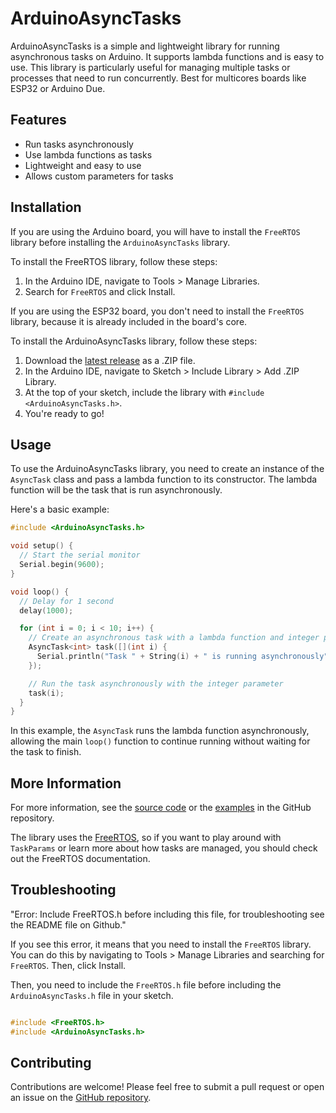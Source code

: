 # ArduinoAsyncTasks

ArduinoAsyncTasks is a simple and lightweight library for running asynchronous tasks on Arduino. It supports lambda functions and is easy to use. This library is particularly useful for managing multiple tasks or processes that need to run concurrently.
Best for multicores boards like ESP32 or Arduino Due.

## Features

- Run tasks asynchronously
- Use lambda functions as tasks
- Lightweight and easy to use
- Allows custom parameters for tasks

## Installation

If you are using the Arduino board, you will have to install the `FreeRTOS` library before installing the `ArduinoAsyncTasks` library. 

To install the FreeRTOS library, follow these steps:
  1. In the Arduino IDE, navigate to Tools > Manage Libraries.
  2. Search for `FreeRTOS` and click Install.

If you are using the ESP32 board, you don't need to install the `FreeRTOS` library, because it is already included in the board's core.

To install the ArduinoAsyncTasks library, follow these steps:
  1. Download the [latest release]() as a .ZIP file.
  2. In the Arduino IDE, navigate to Sketch > Include Library > Add .ZIP Library.
  3. At the top of your sketch, include the library with `#include <ArduinoAsyncTasks.h>`.
  4. You're ready to go!

## Usage

To use the ArduinoAsyncTasks library, you need to create an instance of the `AsyncTask` class and pass a lambda function to its constructor. The lambda function will be the task that is run asynchronously.

Here's a basic example:

```cpp
#include <ArduinoAsyncTasks.h>

void setup() {
  // Start the serial monitor
  Serial.begin(9600);
}

void loop() {
  // Delay for 1 second
  delay(1000);

  for (int i = 0; i < 10; i++) {
    // Create an asynchronous task with a lambda function and integer parameter
    AsyncTask<int> task([](int i) {
      Serial.println("Task " + String(i) + " is running asynchronously");
    });

    // Run the task asynchronously with the integer parameter
    task(i);
  }
}
```

In this example, the `AsyncTask` runs the lambda function asynchronously, allowing the main `loop()` function to continue running without waiting for the task to finish.

## More Information

For more information, see the [source code](https://github.com/IlikeChooros/ArduinoAsyncTasks/tree/main/src) or the [examples](https://github.com/IlikeChooros/ArduinoAsyncTasks/tree/main/examples) in the GitHub repository.

The library uses the [FreeRTOS](https://docs.espressif.com/projects/esp-idf/en/latest/esp32/api-reference/system/freertos_idf.html#tasks), so if you want to play around with `TaskParams` or learn more about how tasks are managed, you should check out the FreeRTOS documentation.

## Troubleshooting

"Error: Include FreeRTOS.h before including this file, for troubleshooting see the README file on Github."

If you see this error, it means that you need to install the `FreeRTOS` library. You can do this by navigating to Tools > Manage Libraries and searching for `FreeRTOS`. Then, click Install.

Then, you need to include the `FreeRTOS.h` file before including the `ArduinoAsyncTasks.h` file in your sketch.

```cpp

#include <FreeRTOS.h>
#include <ArduinoAsyncTasks.h>

```


## Contributing

Contributions are welcome! Please feel free to submit a pull request or open an issue on the [GitHub repository](https://github.com/IlikeChooros/ArduinoAsyncTasks).